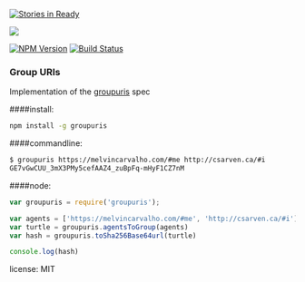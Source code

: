 [![Stories in Ready](https://badge.waffle.io/melvincarvalho/groupuris.png?label=ready&title=Ready)](https://waffle.io/melvincarvalho/groupuris)

<a href="https://nodei.co/npm/groupuris/"><img src="https://nodei.co/npm/groupuris.png?downloads=true"></a>

[![NPM Version](https://img.shields.io/npm/v/groupuris.svg?style=flat)](https://npm.im/groupuris)
[![Build Status](https://travis-ci.org/melvincarvalho/groupuris.svg?branch=master)](https://travis-ci.org/melvincarvalho/groupuris)


### Group URIs

Implementation of the [groupuris](
https://solid-live.github.io/specs/groupuris/) spec

####install:
```bash
npm install -g groupuris
```

####commandline:
```bash
$ groupuris https://melvincarvalho.com/#me http://csarven.ca/#i
GE7vGwCUU_3mX3PMy5cefAAZ4_zuBpFq-mHyF1CZ7nM
```

####node:
```js
var groupuris = require('groupuris');

var agents = ['https://melvincarvalho.com/#me', 'http://csarven.ca/#i']
var turtle = groupuris.agentsToGroup(agents)
var hash = groupuris.toSha256Base64url(turtle)

console.log(hash)
```

license:
  MIT
